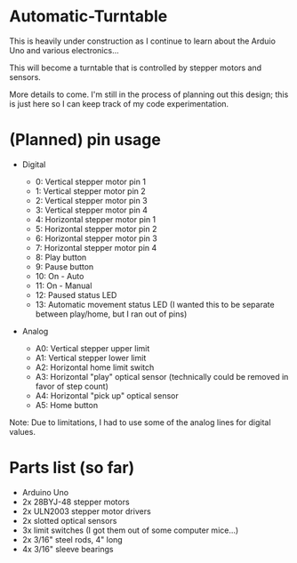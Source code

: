 # Automatic-Turntable
This is heavily under construction as I continue to learn about the Arduio Uno and various electronics...

This will become a turntable that is controlled by stepper motors and sensors.

More details to come. I'm still in the process of planning out this design; this is just here so I can keep track of my code experimentation.

# (Planned) pin usage
- Digital
  - 0: Vertical stepper motor pin 1
  - 1: Vertical stepper motor pin 2
  - 2: Vertical stepper motor pin 3
  - 3: Vertical stepper motor pin 4
  - 4: Horizontal stepper motor pin 1
  - 5: Horizontal stepper motor pin 2
  - 6: Horizontal stepper motor pin 3
  - 7: Horizontal stepper motor pin 4
  - 8: Play button
  - 9: Pause button
  - 10: On - Auto
  - 11: On - Manual
  - 12: Paused status LED
  - 13: Automatic movement status LED (I wanted this to be separate between play/home, but I ran out of pins)

- Analog
  - A0: Vertical stepper upper limit
  - A1: Vertical stepper lower limit
  - A2: Horizontal home limit switch
  - A3: Horizontal "play" optical sensor (technically could be removed in favor of step count)
  - A4: Horizontal "pick up" optical sensor
  - A5: Home button

Note: Due to limitations, I had to use some of the analog lines for digital values.

# Parts list (so far)
- Arduino Uno
- 2x 28BYJ-48 stepper motors
- 2x ULN2003 stepper motor drivers
- 2x slotted optical sensors
- 3x limit switches (I got them out of some computer mice...)
- 2x 3/16" steel rods, 4" long
- 4x 3/16" sleeve bearings
